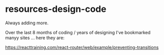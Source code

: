 # resources-design-code

Always adding more.

Over the last 8 months of coding / years of designing I've bookmarked manyy sites ... here they are:

https://reacttraining.com/react-router/web/example/preventing-transitions
